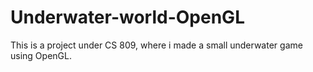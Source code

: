 # Underwater-world-OpenGL
This is a project under CS 809, where i made a small underwater game using OpenGL. 
